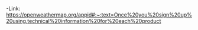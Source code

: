 -Link: https://openweathermap.org/appid#:~:text=Once%20you%20sign%20up%20using,technical%20information%20for%20each%20product